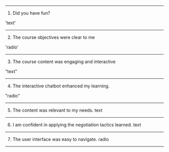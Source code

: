 

---
1) Did you have fun?

'text'

---

2)  The course objectives were clear to me

'radio'

---
3) The course content was engaging and interactive

"text"

---
4) The interactive chatbot enhanced my learning.

"radio"

---
5) The content was relevant to my needs.
text

---

6) I am confident in applying the negotiation tactics learned.
text

---
7) The user interface was easy to navigate.
radio

---